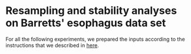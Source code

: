 # Resampling and stability analyses on Barretts' esophagus data set

For all the following experiments, we prepared the inputs according to the instructions that we described in [here](../BE_data_analysis/README.md).